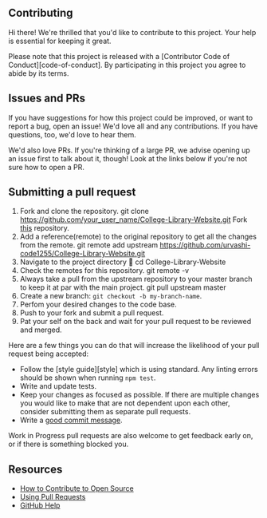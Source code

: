## Contributing

Hi there! We're thrilled that you'd like to contribute to this project. Your help is essential for keeping it great.

Please note that this project is released with a [Contributor Code of Conduct][code-of-conduct]. By participating in this project you agree to abide by its terms.

## Issues and PRs

If you have suggestions for how this project could be improved, or want to report a bug, open an issue! We'd love all and any contributions. If you have questions, too, we'd love to hear them.

We'd also love PRs. If you're thinking of a large PR, we advise opening up an issue first to talk about it, though! Look at the links below if you're not sure how to open a PR.

## Submitting a pull request

1. Fork and clone the repository. 
   git clone https://github.com/your_user_name/College-Library-Website.git
   Fork [this](https://github.com/urvashi-code1255/College-Library-Website) repository.
2. Add a reference(remote) to the original repository to get all the changes from the remote.
   git remote add upstream https://github.com/urvashi-code1255/College-Library-Website.git 
3. Navigate to the project directory :file_folder: cd College-Library-Website
4. Check the remotes for this repository.
   git remote -v
5. Always take a pull from the upstream repository to your master branch to keep it at par with the main project.
   git pull upstream master
6. Create a new branch: `git checkout -b my-branch-name`.
7. Perfom your desired changes to the code base.
8. Push to your fork and submit a pull request.
9. Pat your self on the back and wait for your pull request to be reviewed and merged.

Here are a few things you can do that will increase the likelihood of your pull request being accepted:

- Follow the [style guide][style] which is using standard. Any linting errors should be shown when running `npm test`.
- Write and update tests.
- Keep your changes as focused as possible. If there are multiple changes you would like to make that are not dependent upon each other, consider submitting them as separate pull requests.
- Write a [good commit message](http://tbaggery.com/2008/04/19/a-note-about-git-commit-messages.html).

Work in Progress pull requests are also welcome to get feedback early on, or if there is something blocked you.

## Resources

- [How to Contribute to Open Source](https://opensource.guide/how-to-contribute/)
- [Using Pull Requests](https://help.github.com/articles/about-pull-requests/)
- [GitHub Help](https://help.github.com)
